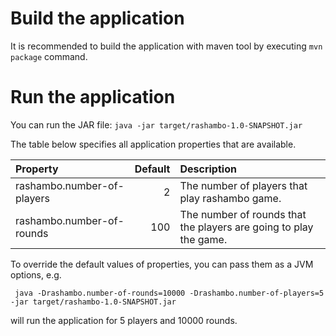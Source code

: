 # Build the application

It is recommended to build the application with maven tool by executing `mvn package` command.

# Run the application

You can run the JAR file: `java -jar target/rashambo-1.0-SNAPSHOT.jar`

The table below specifies all application properties that are available.

| Property                   | Default | Description  |
|:-------------------------- | -------:|:------------ |
| rashambo.number-of-players | 2       | The number of players that play rashambo game. |
| rashambo.number-of-rounds  | 100     | The number of rounds that the players are going to play the game. |

To override the default values of properties, you can pass them as a JVM options, e.g. 
```
 java -Drashambo.number-of-rounds=10000 -Drashambo.number-of-players=5 -jar target/rashambo-1.0-SNAPSHOT.jar
``` 
will run the application for 5 players and 10000 rounds.